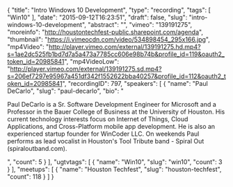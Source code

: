 {
  "title": "Intro Windows 10 Development",
  "type": "recording",
  "tags": [
    "Win10"
  ],
  "date": "2015-09-12T16:23:51",
  "draft": false,
  "slug": "intro-windows-10-development",
  "abstract": "",
  "vimeo": "139191275",
  "moreinfo": "http://houstontechfest-public.sharepoint.com/agenda",
  "thumbnail": "https://i.vimeocdn.com/video/534898454_295x166.jpg",
  "mp4Video": "http://player.vimeo.com/external/139191275.hd.mp4?s=1ae2dc525fb1bd7d7a5a473a7785cc606e98b74b&profile_id=119&oauth2_token_id=20985841",
  "mp4VideoLow": "http://player.vimeo.com/external/139191275.sd.mp4?s=206ef7297e95967a451df342f1552622bba40257&profile_id=112&oauth2_token_id=20985841",
  "recordingID": 797,
  "speakers": [
    {
      "name": "Paul DeCarlo",
      "slug": "paul-decarlo",
      "bio": "<p>Paul DeCarlo is a Sr. Software Development Engineer for Microsoft and a Professor in the Bauer College of Business at the University of Houston. His current technology interests focus on Internet of Things, Cloud Applications, and Cross-Platform mobile app development. He is also an experienced startup founder for WinCoder LLC. On weekends Paul performs as lead vocalist in Houston's Tool Tribute band - Spiral Out (spiraloutband.com).</p>",
      "count": 5
    }
  ],
  "ugtvtags": [
    {
      "name": "Win10",
      "slug": "win10",
      "count": 3
    }
  ],
  "meetups": [
    {
      "name": "Houston Techfest",
      "slug": "houston-techfest",
      "count": 118
    }
  ]
}